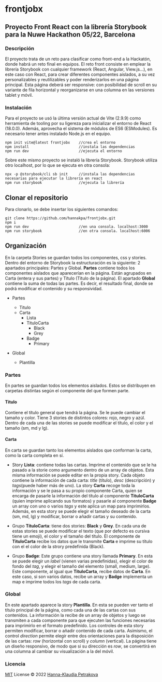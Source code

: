 # frontjobx
## Proyecto Front React con la librería Storybook para la Nuwe Hackathon 05/22, Barcelona

### Descripción
El proyecto trata de un reto para clasificar como front-end a la Hackatón, donde habrá un reto final en equipos. El reto front consiste en emplear la librería Storybook con cualquier framework (React, Angular, View.js...), en este caso con React, para crear diferentes componentes aislados, a su vez personalizables y reutilizables y poder renderizarlos en una página principal. Esta página deberá ser responsive: con posibilidad de scroll en su variante de fila horizontal y reorganizarse en una columna en las versiones tablet y móvil. 

### Instalación
Para el proyecto se usó la última versión actual de Vite (2.9.9) como herramienta de tooling por su ligereza para inicializar el entorno de React (18.0.0). Además, aprovecha el sistema de módulos de ES6 (ESModules). Es necesario tener antes instalado Node.js en el equipo. 

```
npm init vite@latest frontjobx    //crea el entorno
npm install                       //instala las dependencias
npm run dev                       //ejecuta el entorno
```

Sobre este mismo proyecto se instaló la librería Storybook. Storybook utiliza otro localhost, por lo que se ejecuta en otra consola:

```
npx -p @storybook/cli sb init     //instala las dependencias necesarias para ejecutar la librería en react
npm run storybook                 //ejecuta la librería
```


## Clonar el repositorio
Para clonarlo, se debe insertar los siguientes comandos:

```
git clone https://github.com/hannakpa/frontjobx.git
npm i
npm run dev                       //en una consola. localhost:3000
npm run storybook                 //en otra consola. localhost:6006
```

## Organización
En la carpeta Stories se guardan todos los componentes, css y stories. 
Dentro del entorno de Storybook la estructuración es la siguiente:
2 apartados principales: Partes y Global. **Partes** contiene todos los componentes aislados que aparecerían en la página. Están agrupados en Carta (entera y sus partes) y Título (Título de la página). El apartado **Global** contiene la suma de todas las partes. Es decir, el resultado final, donde se podrá modificar el contenido y su responsividad.

- Partes 
  - Titulo
  - Carta 
    - Lista 
    - TituloCarta 
      - Black
      - Grey
    - Badge 
      - Primary
    
- Global
  - Plantilla 

### Partes
En partes se guardan todos los elementos aislados. Estos se distribuyen en carpetas distintas según el componente del que formen parte.

#### Titulo
Contiene el título general que tendrá la página. Se le puede cambiar el tamaño y color. Tiene 3 stories de distintos colores: rojo, negro y azúl. Dentro de cada una de las stories se puede modificar el título, el color y el tamaño (sm, md y lg). 

#### Carta
En carta se guardan tanto los elementos aislados que conforman la carta, como la carta completa en sí.

- Story **Lista**: contiene todas las cartas. Imprime el contenido que se le ha pasado a la storie como argumento dentro de un array de objetos. Esta misma información se puede editar en la propia story. Cada objeto contiene la información de cada carta: *title* (título), *desc* (descripción) y *tags*(puede haber más de uno). La story **Carta** recoge toda la información y se le pasa a su propio componente Carta, quien se encarga de pasarle la información del título al componente **TituloCarta** (quien imprime aplicando sus formatos) y pasarle al componente **Badge** un array con uno o varios *tags* y este aplica un map para imprimirlos. 
Además, en esta story se puede elegir el tamaño deseado de la carta (sm, md, lg) y modificar, borrar o añadir cartas y su contenido.

- Grupo **TítuloCarta**: tiene dos stories: **Black** y **Grey**. En cada una de estas stories se puede modificar el texto (que por defecto es cursiva tiene un emoji), el color y el tamaño del título. El componente de **TituloCarta** recibe los datos que le transmite **Carta** e imprime su título con el el color de la strory predefinida (Black).

- Grupo **Badge**: Este grupo contiene una story llamada **Primary**. En esta se puede elegir un *label* (vienen varias predefinidas), elegir el color de fondo del *tag*, y elegir el tamaño del elemento (small, medium, large). Este componente, al igual que **TituloCarta**, recibe datos de **Carta**. En este caso, si son varios datos, recibe un array y **Badge** implementa un map e imprime todos los *tags* de cada carta. 


### Global
En este apartado aparece la story **Plantilla**. En esta se pueden ver tanto el título principal de la página, como cada una de las cartas con sus contenidos. La información la recibe de un array de objetos y luego se transmiten a cada componente para que ejecuten las funciones necesarias para imprimirlo en el formato predefinido. Los controles de esta story permiten modificar, borrar o añadir contenido de cada carta. Asímismo, el control *direction* permite elegir entre dos orientaciones para la disposición de las cartas: *row* (horizontal con scroll) y *column* (vertical). La página tiene un diseño responsivo, de modo que si su dirección es *row*, se convertirá en una columna al cambiar su visualización a la del móvil.  

### Licencia

[MIT](https://choosealicense.com/licenses/mit/) License © 2022 [Hanna-Klaudia Petrakova](https://github.com/hannakpa)













